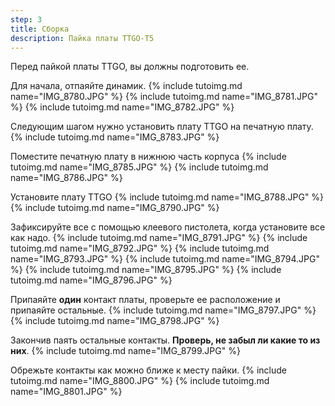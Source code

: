 ```yaml
---
step: 3
title: Сборка
description: Пайка платы TTGO-T5
---
```


Перед пайкой платы TTGO, вы должны подготовить ее.


Для начала, отпаяйте динамик.
{% include tutoimg.md name="IMG_8780.JPG" %}
{% include tutoimg.md name="IMG_8781.JPG" %}
{% include tutoimg.md name="IMG_8782.JPG" %}

Следующим шагом нужно установить плату TTGO на печатную плату.
{% include tutoimg.md name="IMG_8783.JPG" %}

Поместите печатную плату в нижнюю часть корпуса
{% include tutoimg.md name="IMG_8785.JPG" %}
{% include tutoimg.md name="IMG_8786.JPG" %}

Установите плату TTGO
{% include tutoimg.md name="IMG_8788.JPG" %}
{% include tutoimg.md name="IMG_8790.JPG" %}

Зафиксируйте все с помощью клеевого пистолета, когда установите все как надо.
{% include tutoimg.md name="IMG_8791.JPG" %}
{% include tutoimg.md name="IMG_8792.JPG" %}
{% include tutoimg.md name="IMG_8793.JPG" %}
{% include tutoimg.md name="IMG_8794.JPG" %}
{% include tutoimg.md name="IMG_8795.JPG" %}
{% include tutoimg.md name="IMG_8796.JPG" %}

Припаяйте **один** контакт платы, проверьте ее расположение и припаяйте остальные.
{% include tutoimg.md name="IMG_8797.JPG" %}
{% include tutoimg.md name="IMG_8798.JPG" %}

Закончив паять остальные контакты. **Проверь, не забыл ли какие то из них**.
{% include tutoimg.md name="IMG_8799.JPG" %}

Обрежьте контакты как можно ближе к месту пайки.
{% include tutoimg.md name="IMG_8800.JPG" %}
{% include tutoimg.md name="IMG_8801.JPG" %}